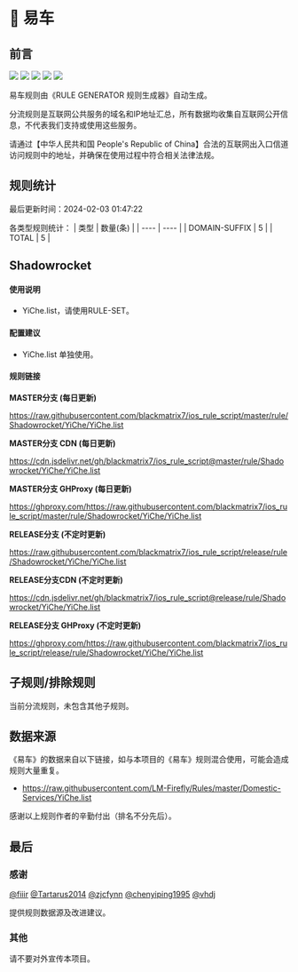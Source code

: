 # 🧸 易车

## 前言

![](https://shields.io/badge/-移除重复规则-ff69b4) ![](https://shields.io/badge/-DOMAIN与DOMAIN--SUFFIX合并-green) ![](https://shields.io/badge/-DOMAIN--SUFFIX间合并-critical) ![](https://shields.io/badge/-DOMAIN--SUFFIX与DOMAIN--KEYWORD合并-blue) ![](https://shields.io/badge/-IP--CIDR(6)合并-blueviolet) 

易车规则由《RULE GENERATOR 规则生成器》自动生成。

分流规则是互联网公共服务的域名和IP地址汇总，所有数据均收集自互联网公开信息，不代表我们支持或使用这些服务。

请通过【中华人民共和国 People's Republic of China】合法的互联网出入口信道访问规则中的地址，并确保在使用过程中符合相关法律法规。

## 规则统计

最后更新时间：2024-02-03 01:47:22

各类型规则统计：
| 类型 | 数量(条)  | 
| ---- | ----  |
| DOMAIN-SUFFIX | 5  | 
| TOTAL | 5  | 


## Shadowrocket 

#### 使用说明
- YiChe.list，请使用RULE-SET。

#### 配置建议
- YiChe.list 单独使用。

#### 规则链接
**MASTER分支 (每日更新)**

https://raw.githubusercontent.com/blackmatrix7/ios_rule_script/master/rule/Shadowrocket/YiChe/YiChe.list

**MASTER分支 CDN (每日更新)**

https://cdn.jsdelivr.net/gh/blackmatrix7/ios_rule_script@master/rule/Shadowrocket/YiChe/YiChe.list

**MASTER分支 GHProxy (每日更新)**

https://ghproxy.com/https://raw.githubusercontent.com/blackmatrix7/ios_rule_script/master/rule/Shadowrocket/YiChe/YiChe.list

**RELEASE分支 (不定时更新)**

https://raw.githubusercontent.com/blackmatrix7/ios_rule_script/release/rule/Shadowrocket/YiChe/YiChe.list

**RELEASE分支CDN (不定时更新)**

https://cdn.jsdelivr.net/gh/blackmatrix7/ios_rule_script@release/rule/Shadowrocket/YiChe/YiChe.list

**RELEASE分支 GHProxy (不定时更新)**

https://ghproxy.com/https://raw.githubusercontent.com/blackmatrix7/ios_rule_script/release/rule/Shadowrocket/YiChe/YiChe.list

## 子规则/排除规则


当前分流规则，未包含其他子规则。

## 数据来源

《易车》的数据来自以下链接，如与本项目的《易车》规则混合使用，可能会造成规则大量重复。

- https://raw.githubusercontent.com/LM-Firefly/Rules/master/Domestic-Services/YiChe.list


感谢以上规则作者的辛勤付出（排名不分先后）。

## 最后

### 感谢

[@fiiir](https://github.com/fiiir) [@Tartarus2014](https://github.com/Tartarus2014) [@zjcfynn](https://github.com/zjcfynn) [@chenyiping1995](https://github.com/chenyiping1995) [@vhdj](https://github.com/vhdj)

提供规则数据源及改进建议。

### 其他

请不要对外宣传本项目。